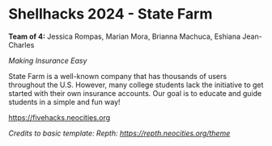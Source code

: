 # Shellhacks 2024 - State Farm
**Team of 4:** Jessica Rompas, Marian Mora, Brianna Machuca, Eshiana Jean-Charles




*Making Insurance Easy*


State Farm is a well-known company that has thousands of users throughout the U.S. However, many college students lack the initiative to get started with their own insurance accounts. Our goal is to educate and guide students in a simple and fun way!


https://fivehacks.neocities.org




*Credits to basic template: Repth: https://repth.neocities.org/theme*
